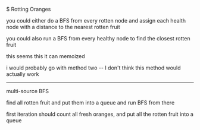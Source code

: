 

$ Rotting Oranges 

you could either do a BFS from every rotten node and assign each health node with a distance to the nearest rotten fruit 

you could also run a BFS from every healthy node to find the closest rotten fruit

this seems this it can memoized

i would probably go with method two -- I don't think this method would actually work

---

multi-source BFS

find all rotten fruit and put them into a queue and run BFS from there

first iteration should count all fresh oranges, and put all the rotten fruit into a queue

